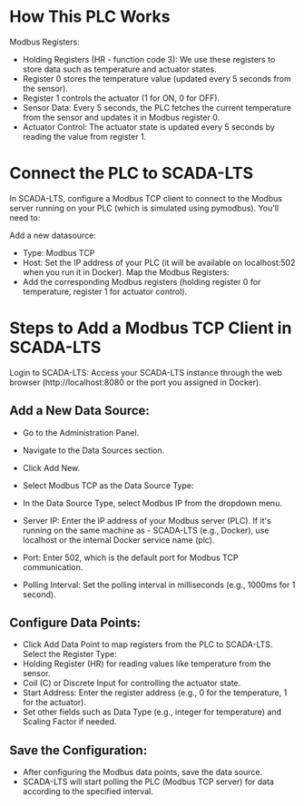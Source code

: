# How This PLC Works
Modbus Registers:
- Holding Registers (HR - function code 3): We use these registers to store data such as temperature and actuator states.
- Register 0 stores the temperature value (updated every 5 seconds from the sensor).
- Register 1 controls the actuator (1 for ON, 0 for OFF).
- Sensor Data: Every 5 seconds, the PLC fetches the current temperature from the sensor and updates it in Modbus register 0.
- Actuator Control: The actuator state is updated every 5 seconds by reading the value from register 1.


# Connect the PLC to SCADA-LTS
In SCADA-LTS, configure a Modbus TCP client to connect to the Modbus server running on your PLC (which is simulated using pymodbus). You'll need to:

Add a new datasource:
- Type: Modbus TCP
- Host: Set the IP address of your PLC (it will be available on localhost:502 when you run it in Docker).
Map the Modbus Registers:
- Add the corresponding Modbus registers (holding register 0 for temperature, register 1 for actuator control).

# Steps to Add a Modbus TCP Client in SCADA-LTS
Login to SCADA-LTS:
Access your SCADA-LTS instance through the web browser (http://localhost:8080 or the port you assigned in Docker).

## Add a New Data Source:

- Go to the Administration Panel.
- Navigate to the Data Sources section.
- Click Add New.
- Select Modbus TCP as the Data Source Type:

- In the Data Source Type, select Modbus IP from the dropdown menu.
- Server IP: Enter the IP address of your Modbus server (PLC). If it's running on the same machine as - SCADA-LTS (e.g., Docker), use localhost or the internal Docker service name (plc).
- Port: Enter 502, which is the default port for Modbus TCP communication.
- Polling Interval: Set the polling interval in milliseconds (e.g., 1000ms for 1 second).

## Configure Data Points:

- Click Add Data Point to map registers from the PLC to SCADA-LTS.
Select the Register Type:
- Holding Register (HR) for reading values like temperature from the sensor.
- Coil (C) or Discrete Input for controlling the actuator state.
- Start Address: Enter the register address (e.g., 0 for the temperature, 1 for the actuator).
- Set other fields such as Data Type (e.g., integer for temperature) and Scaling Factor if needed.

## Save the Configuration:
- After configuring the Modbus data points, save the data source.
- SCADA-LTS will start polling the PLC (Modbus TCP server) for data according to the specified interval.